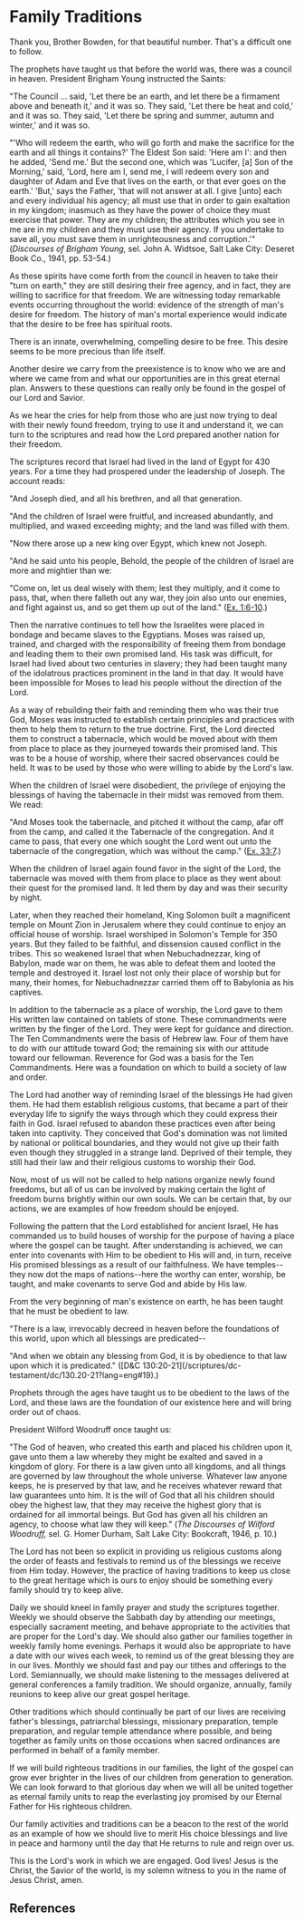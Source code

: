 # Family Traditions

Thank you, Brother Bowden, for that beautiful number. That's a difficult one
to follow.

The prophets have taught us that before the world was, there was a council in
heaven. President Brigham Young instructed the Saints:

"The Council ... said, 'Let there be an earth, and let there be a firmament
above and beneath it,' and it was so. They said, 'Let there be heat and cold,'
and it was so. They said, 'Let there be spring and summer, autumn and winter,'
and it was so.

"'Who will redeem the earth, who will go forth and make the sacrifice for the
earth and all things it contains?' The Eldest Son said: 'Here am I': and then
he added, 'Send me.' But the second one, which was 'Lucifer, [a] Son of the
Morning,' said, 'Lord, here am I, send me, I will redeem every son and
daughter of Adam and Eve that lives on the earth, or that ever goes on the
earth.' 'But,' says the Father, 'that will not answer at all. I give [unto]
each and every individual his agency; all must use that in order to gain
exaltation in my kingdom; inasmuch as they have the power of choice they must
exercise that power. They are my children; the attributes which you see in me
are in my children and they must use their agency. If you undertake to save
all, you must save them in unrighteousness and corruption.'" (_Discourses of
Brigham Young,_ sel. John A. Widtsoe, Salt Lake City: Deseret Book Co., 1941,
pp. 53-54.)

As these spirits have come forth from the council in heaven to take their
"turn on earth," they are still desiring their free agency, and in fact, they
are willing to sacrifice for that freedom. We are witnessing today remarkable
events occurring throughout the world: evidence of the strength of man's
desire for freedom. The history of man's mortal experience would indicate that
the desire to be free has spiritual roots.

There is an innate, overwhelming, compelling desire to be free. This desire
seems to be more precious than life itself.

Another desire we carry from the preexistence is to know who we are and where
we came from and what our opportunities are in this great eternal plan.
Answers to these questions can really only be found in the gospel of our Lord
and Savior.

As we hear the cries for help from those who are just now trying to deal with
their newly found freedom, trying to use it and understand it, we can turn to
the scriptures and read how the Lord prepared another nation for their
freedom.

The scriptures record that Israel had lived in the land of Egypt for 430
years. For a time they had prospered under the leadership of Joseph. The
account reads:

"And Joseph died, and all his brethren, and all that generation.

"And the children of Israel were fruitful, and increased abundantly, and
multiplied, and waxed exceeding mighty; and the land was filled with them.

"Now there arose up a new king over Egypt, which knew not Joseph.

"And he said unto his people, Behold, the people of the children of Israel are
more and mightier than we:

"Come on, let us deal wisely with them; lest they multiply, and it come to
pass, that, when there falleth out any war, they join also unto our enemies,
and fight against us, and so get them up out of the land." ([Ex.
1:6-10](/scriptures/ot/ex/1.6-10?lang=eng#5).)

Then the narrative continues to tell how the Israelites were placed in bondage
and became slaves to the Egyptians. Moses was raised up, trained, and charged
with the responsibility of freeing them from bondage and leading them to their
own promised land. His task was difficult, for Israel had lived about two
centuries in slavery; they had been taught many of the idolatrous practices
prominent in the land in that day. It would have been impossible for Moses to
lead his people without the direction of the Lord.

As a way of rebuilding their faith and reminding them who was their true God,
Moses was instructed to establish certain principles and practices with them
to help them to return to the true doctrine. First, the Lord directed them to
construct a tabernacle, which would be moved about with them from place to
place as they journeyed towards their promised land. This was to be a house of
worship, where their sacred observances could be held. It was to be used by
those who were willing to abide by the Lord's law.

When the children of Israel were disobedient, the privilege of enjoying the
blessings of having the tabernacle in their midst was removed from them. We
read:

"And Moses took the tabernacle, and pitched it without the camp, afar off from
the camp, and called it the Tabernacle of the congregation. And it came to
pass, that every one which sought the Lord went out unto the tabernacle of the
congregation, which was without the camp." ([Ex.
33:7](/scriptures/ot/ex/33.7?lang=eng#6).)

When the children of Israel again found favor in the sight of the Lord, the
tabernacle was moved with them from place to place as they went about their
quest for the promised land. It led them by day and was their security by
night.

Later, when they reached their homeland, King Solomon built a magnificent
temple on Mount Zion in Jerusalem where they could continue to enjoy an
official house of worship. Israel worshiped in Solomon's Temple for 350 years.
But they failed to be faithful, and dissension caused conflict in the tribes.
This so weakened Israel that when Nebuchadnezzar, king of Babylon, made war on
them, he was able to defeat them and looted the temple and destroyed it.
Israel lost not only their place of worship but for many, their homes, for
Nebuchadnezzar carried them off to Babylonia as his captives.

In addition to the tabernacle as a place of worship, the Lord gave to them His
written law contained on tablets of stone. These commandments were written by
the finger of the Lord. They were kept for guidance and direction. The Ten
Commandments were the basis of Hebrew law. Four of them have to do with our
attitude toward God; the remaining six with our attitude toward our fellowman.
Reverence for God was a basis for the Ten Commandments. Here was a foundation
on which to build a society of law and order.

The Lord had another way of reminding Israel of the blessings He had given
them. He had them establish religious customs, that became a part of their
everyday life to signify the ways through which they could express their faith
in God. Israel refused to abandon these practices even after being taken into
captivity. They conceived that God's domination was not limited by national or
political boundaries, and they would not give up their faith even though they
struggled in a strange land. Deprived of their temple, they still had their
law and their religious customs to worship their God.

Now, most of us will not be called to help nations organize newly found
freedoms, but all of us can be involved by making certain the light of freedom
burns brightly within our own souls. We can be certain that, by our actions,
we are examples of how freedom should be enjoyed.

Following the pattern that the Lord established for ancient Israel, He has
commanded us to build houses of worship for the purpose of having a place
where the gospel can be taught. After understanding is achieved, we can enter
into covenants with Him to be obedient to His will and, in turn, receive His
promised blessings as a result of our faithfulness. We have temples--they now
dot the maps of nations--here the worthy can enter, worship, be taught, and
make covenants to serve God and abide by His law.

From the very beginning of man's existence on earth, he has been taught that
he must be obedient to law.

"There is a law, irrevocably decreed in heaven before the foundations of this
world, upon which all blessings are predicated--

"And when we obtain any blessing from God, it is by obedience to that law upon
which it is predicated." ([D&amp;C 130:20-21](/scriptures/dc-
testament/dc/130.20-21?lang=eng#19).)

Prophets through the ages have taught us to be obedient to the laws of the
Lord, and these laws are the foundation of our existence here and will bring
order out of chaos.

President Wilford Woodruff once taught us:

"The God of heaven, who created this earth and placed his children upon it,
gave unto them a law whereby they might be exalted and saved in a kingdom of
glory. For there is a law given unto all kingdoms, and all things are governed
by law throughout the whole universe. Whatever law anyone keeps, he is
preserved by that law, and he receives whatever reward that law guarantees
unto him. It is the will of God that all his children should obey the highest
law, that they may receive the highest glory that is ordained for all immortal
beings. But God has given all his children an agency, to choose what law they
will keep." (_The Discourses of Wilford Woodruff,_ sel. G. Homer Durham, Salt
Lake City: Bookcraft, 1946, p. 10.)

The Lord has not been so explicit in providing us religious customs along the
order of feasts and festivals to remind us of the blessings we receive from
Him today. However, the practice of having traditions to keep us close to the
great heritage which is ours to enjoy should be something every family should
try to keep alive.

Daily we should kneel in family prayer and study the scriptures together.
Weekly we should observe the Sabbath day by attending our meetings, especially
sacrament meeting, and behave appropriate to the activities that are proper
for the Lord's day. We should also gather our families together in weekly
family home evenings. Perhaps it would also be appropriate to have a date with
our wives each week, to remind us of the great blessing they are in our lives.
Monthly we should fast and pay our tithes and offerings to the Lord.
Semiannually, we should make listening to the messages delivered at general
conferences a family tradition. We should organize, annually, family reunions
to keep alive our great gospel heritage.

Other traditions which should continually be part of our lives are receiving
father's blessings, patriarchal blessings, missionary preparation, temple
preparation, and regular temple attendance where possible, and being together
as family units on those occasions when sacred ordinances are performed in
behalf of a family member.

If we will build righteous traditions in our families, the light of the gospel
can grow ever brighter in the lives of our children from generation to
generation. We can look forward to that glorious day when we will all be
united together as eternal family units to reap the everlasting joy promised
by our Eternal Father for His righteous children.

Our family activities and traditions can be a beacon to the rest of the world
as an example of how we should live to merit His choice blessings and live in
peace and harmony until the day that He returns to rule and reign over us.

This is the Lord's work in which we are engaged. God lives! Jesus is the
Christ, the Savior of the world, is my solemn witness to you in the name of
Jesus Christ, amen.

## References

